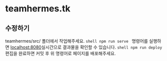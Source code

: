 # teamhermes.tk
## 수정하기
teamhermes/src/ 폴더에서 작업해주세요.
    ```shell
    npm run serve
    ```
명령어를 실행하면 <localhost:8080>실시간으로 결과물을 확인할 수 있습니다.
    ```shell
    npm run deploy
    ```
 편집을 완료하면 커밋 후 위 명령어로 페이지를 배포해주세요.

